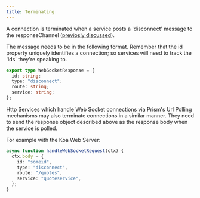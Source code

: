 ```yaml
---
title: Terminating
---
```


A connection is terminated when a service posts a 'disconnect' message to the responseChannel ([previosly discussed](basics)).

The message needs to be in the following format. Remember that the id property uniquely identifies a connection; so services will need to track the 'ids' they're speaking to.

```ts
export type WebSocketResponse = {
  id: string;
  type: "disconnect";
  route: string;
  service: string;
};
```

Http Services which handle Web Socket connections via Prism's Url Polling mechanisms may also terminate connections in a similar manner. They need to send the response object described above as the response body when the service is polled.

For example with the Koa Web Server:

```ts
async function handleWebSocketRequest(ctx) {
  ctx.body = {
    id: "someid",
    type: "disconnect",
    route: "/quotes",
    service: "quoteservice",
  };
}
```
